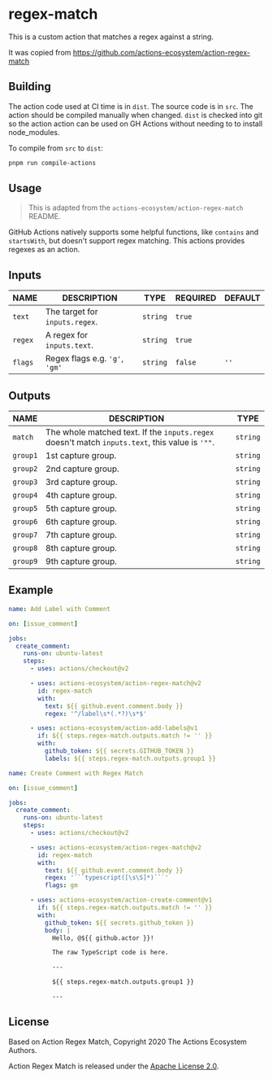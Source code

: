 # regex-match

This is a custom action that matches a regex against a string.

It was copied from https://github.com/actions-ecosystem/action-regex-match

## Building

The action code used at CI time is in `dist`. The source code is in `src`. The action should be compiled manually when changed. `dist` is checked into git so the action action can be used on GH Actions without needing to to install node_modules.

To compile from `src` to `dist`:

```sh
pnpm run compile-actions
```

## Usage

> This is adapted from the `actions-ecosystem/action-regex-match` README.

GitHub Actions natively supports some helpful functions, like `contains` and `startsWith`, but doesn't support regex matching. This actions provides regexes as an action.


## Inputs

|  NAME   |                 DESCRIPTION        |   TYPE   | REQUIRED | DEFAULT |
| ------- | ---------------------------------- | -------- | -------- | ------- |
| `text`  | The target for `inputs.regex`.     | `string` | `true`   |         |
| `regex` | A regex for `inputs.text`.         | `string` | `true`   |         |
| `flags` | Regex flags e.g. `'g'`, `'gm'`     | `string` | `false`  | `''`    |

## Outputs

|   NAME   |                                          DESCRIPTION                                           |   TYPE   |
| -------- | ---------------------------------------------------------------------------------------------- | -------- |
| `match`  | The whole matched text. If the `inputs.regex` doesn't match `inputs.text`, this value is `'""`. | `string` |
| `group1` | 1st capture group.                                                                        | `string` |
| `group2` | 2nd capture group.                                                                        | `string` |
| `group3` | 3rd capture group.                                                                        | `string` |
| `group4` | 4th capture group.                                                                        | `string` |
| `group5` | 5th capture group.                                                                        | `string` |
| `group6` | 6th capture group.                                                                        | `string` |
| `group7` | 7th capture group.                                                                        | `string` |
| `group8` | 8th capture group.                                                                        | `string` |
| `group9` | 9th capture group.                                                                        | `string` |

## Example

```yaml
name: Add Label with Comment

on: [issue_comment]

jobs:
  create_comment:
    runs-on: ubuntu-latest
    steps:
      - uses: actions/checkout@v2

      - uses: actions-ecosystem/action-regex-match@v2
        id: regex-match
        with:
          text: ${{ github.event.comment.body }}
          regex: '^/label\s*(.*?)\s*$'

      - uses: actions-ecosystem/action-add-labels@v1
        if: ${{ steps.regex-match.outputs.match != '' }}
        with:
          github_token: ${{ secrets.GITHUB_TOKEN }}
          labels: ${{ steps.regex-match.outputs.group1 }}
```

```yaml
name: Create Comment with Regex Match

on: [issue_comment]

jobs:
  create_comment:
    runs-on: ubuntu-latest
    steps:
      - uses: actions/checkout@v2

      - uses: actions-ecosystem/action-regex-match@v2
        id: regex-match
        with:
          text: ${{ github.event.comment.body }}
          regex: '```typescript([\s\S]*)```'
          flags: gm

      - uses: actions-ecosystem/action-create-comment@v1
        if: ${{ steps.regex-match.outputs.match != '' }}
        with:
          github_token: ${{ secrets.github_token }}
          body: |
            Hello, @${{ github.actor }}!

            The raw TypeScript code is here.

            ---

            ${{ steps.regex-match.outputs.group1 }}

            ---
```

## License

Based on Action Regex Match, Copyright 2020 The Actions Ecosystem Authors.

Action Regex Match is released under the [Apache License 2.0](./LICENSE).
